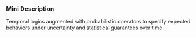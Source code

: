 ### Mini Description

Temporal logics augmented with probabilistic operators to specify expected behaviors under uncertainty and statistical guarantees over time.
